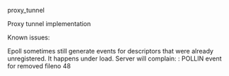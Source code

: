 proxy_tunnel

Proxy tunnel implementation

Known issues:

Epoll sometimes still generate events for descriptors that were already unregistered.
It happens under load. Server will complain:
: POLLIN event for removed fileno 48
